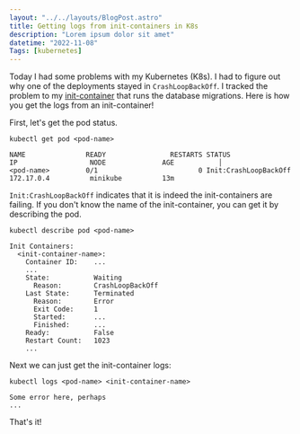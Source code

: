 ```yaml
---
layout: "../../layouts/BlogPost.astro"
title: Getting logs from init-containers in K8s
description: "Lorem ipsum dolor sit amet"
datetime: "2022-11-08"
Tags: [kubernetes]
---
```



Today I had some problems with my Kubernetes (K8s). I had to figure out why one of the deployments stayed in `CrashLoopBackOff`. I tracked the problem to my [init-container](https://kubernetes.io/docs/concepts/workloads/pods/init-containers/) that runs the database migrations. Here is how you get the logs from an init-container!

First, let's get the pod status.

```
kubectl get pod <pod-name>
```
```
NAME               READY                RESTARTS STATUS                         IP                  NODE              AGE           │
<pod-name>         0/1                         0 Init:CrashLoopBackOff          172.17.0.4          minikube          13m
```
`Init:CrashLoopBackOff` indicates that it is indeed the init-containers are failing. If you don't know the name of the init-container, you can get it by describing the pod.

```
kubectl describe pod <pod-name>
```
```
Init Containers:
  <init-container-name>:
    Container ID:    ...
    ...
    State:           Waiting
      Reason:        CrashLoopBackOff
    Last State:      Terminated
      Reason:        Error
      Exit Code:     1
      Started:       ...
      Finished:      ...
    Ready:           False
    Restart Count:   1023
    ...
```
Next we can just get the init-container logs:

```
kubectl logs <pod-name> <init-container-name>
```
```
Some error here, perhaps
...
```

That's it!
